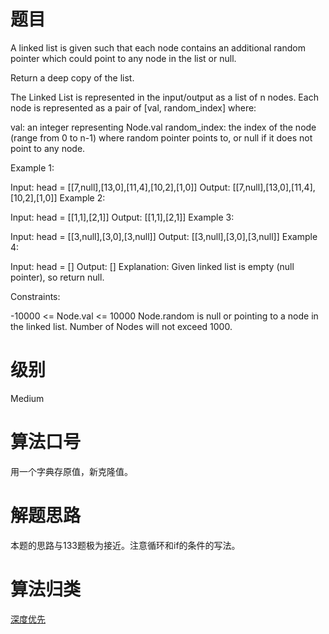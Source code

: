 # 题目
A linked list is given such that each node contains an additional random pointer which could point to any node in the list or null.

Return a deep copy of the list.

The Linked List is represented in the input/output as a list of n nodes. Each node is represented as a pair of [val, random_index] where:

val: an integer representing Node.val
random_index: the index of the node (range from 0 to n-1) where random pointer points to, or null if it does not point to any node.
 

Example 1:


Input: head = [[7,null],[13,0],[11,4],[10,2],[1,0]]
Output: [[7,null],[13,0],[11,4],[10,2],[1,0]]
Example 2:


Input: head = [[1,1],[2,1]]
Output: [[1,1],[2,1]]
Example 3:



Input: head = [[3,null],[3,0],[3,null]]
Output: [[3,null],[3,0],[3,null]]
Example 4:

Input: head = []
Output: []
Explanation: Given linked list is empty (null pointer), so return null.
 

Constraints:

-10000 <= Node.val <= 10000
Node.random is null or pointing to a node in the linked list.
Number of Nodes will not exceed 1000.

# 级别 
Medium

# 算法口号
用一个字典存原值，新克隆值。

# 解题思路
本题的思路与133题极为接近。注意循环和if的条件的写法。

# 算法归类
<a href="../../../DFS.md">深度优先</a>